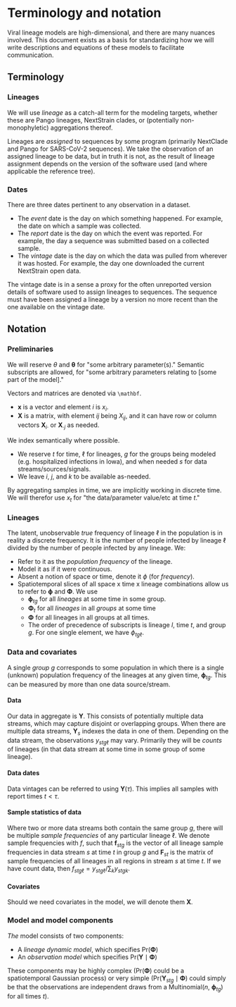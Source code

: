 # Terminology and notation

Viral lineage models are high-dimensional, and there are many nuances involved. This document exists as a basis for standardizing how we will write descriptions and equations of these models to facilitate communication.

## Terminology

### Lineages

We will use _lineage_ as a catch-all term for the modeling targets, whether these are Pango lineages, NextStrain clades, or (potentially non-monophyletic) aggregations thereof.

Lineages are _assigned_ to sequences by some program (primarily NextClade and Pango for SARS-CoV-2 sequences). We take the observation of an assigned lineage to be data, but in truth it is not, as the result of lineage assignment depends on the version of the software used (and where applicable the reference tree).

### Dates

There are three dates pertinent to any observation in a dataset.

- The _event_ date is the day on which something happened. For example, the date on which a sample was collected.
- The _report_ date is the day on which the event was reported. For example, the day a sequence was submitted based on a collected sample.
- The _vintage_ date is the day on which the data was pulled from wherever it was hosted. For example, the day one downloaded the current NextStrain open data.

The vintage date is in a sense a proxy for the often unreported version details of software used to assign lineages to sequences. The sequence must have been assigned a lineage by a version no more recent than the one available on the vintage date.

## Notation

### Preliminaries

We will reserve $\theta$ and $\boldsymbol{\theta}$ for "some arbitrary parameter(s)." Semantic subscripts are allowed, for "some arbitrary parameters relating to [some part of the model]."

Vectors and matrices are denoted via `\mathbf`.

- $\mathbf{x}$ is a vector and element $i$ is $x_i$.
- $\mathbf{X}$ is a matrix, with element $ij$ being $X_{ij}$, and it can have row or column vectors $\mathbf{X}_{i \cdot}$ or $\mathbf{X}_{\cdot j}$ as needed.

We index semantically where possible.

- We reserve $t$ for time, $\ell$ for lineages, $g$ for the groups being modeled (e.g. hospitalized infections in Iowa), and when needed $s$ for data streams/sources/signals.
- We leave $i$, $j$, and $k$ to be available as-needed.

By aggregating samples in time, we are implicitly working in discrete time. We will therefor use $x_t$ for "the data/parameter value/etc at time $t$."

### Lineages

The latent, unobservable _true_ frequency of lineage $\ell$ in the population is in reality a discrete frequency. It is the number of people infected by lineage $\ell$ divided by the number of people infected by any lineage. We:

- Refer to it as the _population frequency_ of the lineage.
- Model it as if it were continuous.
- Absent a notion of space or time, denote it $\phi$ (for _frequency_).
- Spatiotemporal slices of all space x time x lineage combinations allow us to refer to $\boldsymbol{\phi}$ and $\boldsymbol{\Phi}$. We use
    - $\boldsymbol{\phi}_{t g}$ for all _lineages_ at some time in some group.
    - $\boldsymbol{\Phi}_t$ for all _lineages_ in all _groups_ at some time
    - $\boldsymbol{\Phi}$ for all lineages in all groups at all times.
    - The order of precedence of subscripts is lineage $l$, time $t$, and group $g$. For one single element, we have $\phi_{t g \ell}$.

### Data and covariates

A single _group_ $g$ corresponds to some population in which there is a single (unknown) population frequency of the lineages at any given time, $\boldsymbol{\phi}_{t g}$. This can be measured by more than one data source/stream.

#### Data

Our data in aggregate is $\mathbf{Y}$. This consists of potentially multiple data streams, which may capture disjoint or overlapping groups. When there are multiple data streams, $\mathbf{Y}_{s}$ indexes the data in one of them. Depending on the data stream, the observations $y_{s t g \ell}$ may vary. Primarily they will be _counts_ of lineages (in that data stream at some time in some group of some lineage).

#### Data dates

Data vintages can be referred to using $\mathbf{Y}(\tau)$. This implies all samples with report times $t < \tau$.

#### Sample statistics of data

Where two or more data streams both contain the same group $g$, there will be multiple _sample frequencies_ of any particular lineage $\ell$. We denote sample frequencies with $f$, such that $\mathbf{f}_{s t g}$ is the vector of all lineage sample frequencies in data stream $s$ at time $t$ in group $g$ and $\mathbf{F}_{s t}$ is the matrix of sample frequencies of all lineages in all regions in stream $s$ at time $t$. If we have count data, then $f_{s t g \ell} = y_{s t g \ell} / \sum_k y_{s t g k}$.

#### Covariates

Should we need covariates in the model, we will denote them $\mathbf{X}$.

### Model and model components

_The_ model consists of two components:

- A _lineage dynamic model_, which specifies $\text{Pr}(\boldsymbol{\Phi})$
- An _observation model_ which specifies $\text{Pr}(\mathbf{Y} \mid \boldsymbol{\Phi})$

These components may be highly complex ($\text{Pr}(\boldsymbol{\Phi})$ could be a spatiotemporal Gaussian process) or very simple ($\text{Pr}(\mathbf{Y}_{s t g} \mid \boldsymbol{\Phi})$ could simply be that the observations are independent draws from a Multinomial($n$, $\boldsymbol{\phi}_{t g}$) for all times $t$).
